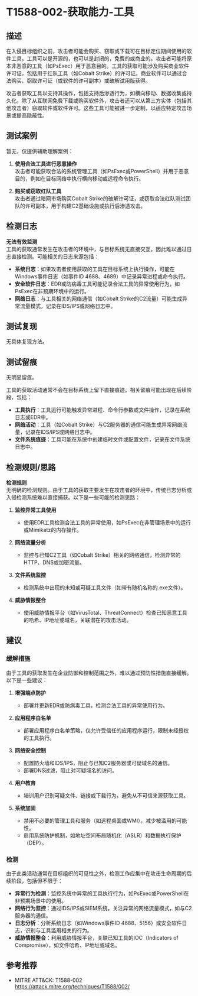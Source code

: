 # T1588-002-获取能力-工具

## 描述

在入侵目标组织之前，攻击者可能会购买、窃取或下载可在目标定位期间使用的软件工具。工具可以是开源的，也可以是封闭的，免费的或商业的。攻击者可能将原本非恶意的工具（如PsExec）用于恶意目的。工具的获取可能涉及购买商业软件许可证，包括用于红队工具（如Cobalt Strike）的许可证。商业软件可以通过合法购买、窃取许可证（或软件的许可副本）或破解试用版获得。

攻击者获取工具以支持其操作，包括支持后渗透行为，如横向移动、数据收集或持久化。除了从互联网免费下载或购买软件外，攻击者还可以从第三方实体（包括其他攻击者）窃取软件或软件许可。这些工具可能被进一步定制，以适应特定攻击场景或提高隐蔽性。

## 测试案例

暂无，仅提供辅助理解案例：

1. **使用合法工具进行恶意操作**  
   攻击者可能获取合法的系统管理工具（如PsExec或PowerShell）并用于恶意目的，例如在目标网络中执行横向移动或远程命令执行。

2. **购买或窃取红队工具**  
   攻击者通过暗网市场购买Cobalt Strike的破解许可证，或窃取合法红队测试团队的许可副本，用于构建C2基础设施或执行后渗透攻击。

## 检测日志

**无法有效监测**  
工具的获取通常发生在攻击者的环境中，与目标系统无直接交互，因此难以通过日志直接检测。可能相关的日志来源包括：

- **系统日志**：如果攻击者使用获取的工具在目标系统上执行操作，可能在Windows事件日志（如事件ID 4688、4689）中记录异常进程或命令执行。
- **安全软件日志**：EDR或防病毒工具可能记录合法工具的异常使用行为，如PsExec在非预期环境中的运行。
- **网络日志**：与工具相关的网络通信（如Cobalt Strike的C2流量）可能生成异常流量模式，记录在IDS/IPS或网络日志中。

## 测试复现

无具体复现方法。  

## 测试留痕

无明显留痕。  

工具的获取活动通常不会在目标系统上留下直接痕迹。相关留痕可能出现在后续阶段，包括：

- **工具执行**：工具运行可能触发异常进程、命令行参数或文件操作，记录在系统日志或EDR中。
- **网络活动**：工具（如Cobalt Strike）与C2服务器的通信可能生成异常网络流量，记录在IDS/IPS或网络日志中。
- **文件系统痕迹**：工具可能在系统中创建临时文件或配置文件，记录在文件系统日志中。

## 检测规则/思路

**检测规则**  
无明确的检测规则。由于工具的获取主要发生在攻击者的环境中，传统日志分析或入侵检测系统难以直接捕获。以下是一些可能的检测思路：

1. **监控异常工具使用**  
   - 使用EDR工具检测合法工具的异常使用，如PsExec在非管理场景中的运行或Mimikatz的内存操作。  

2. **网络流量分析**  
   - 监控与已知C2工具（如Cobalt Strike）相关的网络通信，检测异常的HTTP、DNS或加密流量。  

3. **文件系统监控**  
   - 检测系统中出现的未知或可疑工具文件（如带有随机名称的.exe文件）。  

4. **威胁情报整合**  
   - 使用威胁情报平台（如VirusTotal、ThreatConnect）检查已知恶意工具的哈希、IP地址或域名，关联潜在的攻击活动。

## 建议

### 缓解措施

由于工具的获取发生在企业防御和控制范围之外，难以通过预防性措施直接缓解。以下是一些建议：

1. **增强端点防护**  
   - 部署并更新EDR或防病毒工具，检测合法工具的异常使用行为。  

2. **应用程序白名单**  
   - 部署应用程序白名单策略，仅允许受信任的应用程序运行，限制未经授权的工具执行。  

3. **网络安全控制**  
   - 配置防火墙和IDS/IPS，阻止与已知C2服务器或可疑域名的通信。  
   - 部署DNS过滤，阻止对可疑域名的访问。  

4. **用户教育**  
   - 培训用户识别可疑文件、链接或下载行为，避免从不可信来源获取工具。  

5. **系统加固**  
   - 禁用不必要的管理工具和服务（如远程桌面或WMI），减少被滥用的可能性。  
   - 启用系统防护机制，如地址空间布局随机化（ASLR）和数据执行保护（DEP）。

### 检测

由于此类活动通常在目标组织的可见性之外，检测工作应集中在攻击生命周期的后续阶段，包括但不限于：  
- **异常行为检测**：监控系统中异常的工具执行行为，如PsExec或PowerShell在非预期场景中的使用。  
- **网络行为监控**：通过IDS/IPS或SIEM系统，关注异常的网络流量模式，如与C2服务器的通信。  
- **日志分析**：分析系统日志（如Windows事件ID 4688、5156）或安全软件日志，识别与工具滥用相关的行为。  
- **威胁情报整合**：利用威胁情报平台，关联已知工具的IOC（Indicators of Compromise），如文件哈希、IP地址或域名。

## 参考推荐

- MITRE ATT&CK: T1588-002  
  <https://attack.mitre.org/techniques/T1588/002/>